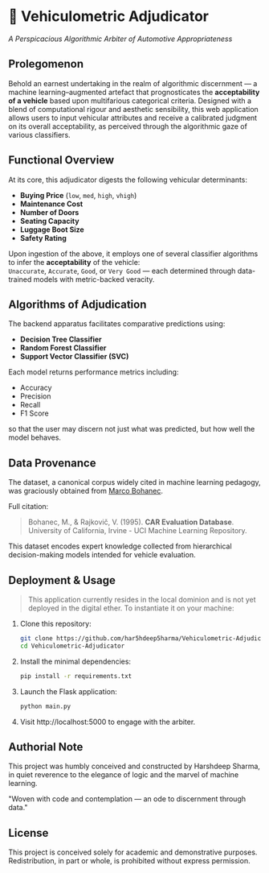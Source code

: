 # 🚗 Vehiculometric Adjudicator  
*A Perspicacious Algorithmic Arbiter of Automotive Appropriateness*

## Prolegomenon

Behold an earnest undertaking in the realm of algorithmic discernment — a machine learning–augmented artefact that prognosticates the **acceptability of a vehicle** based upon multifarious categorical criteria. Designed with a blend of computational rigour and aesthetic sensibility, this web application allows users to input vehicular attributes and receive a calibrated judgment on its overall acceptability, as perceived through the algorithmic gaze of various classifiers.

## Functional Overview

At its core, this adjudicator digests the following vehicular determinants:
- **Buying Price** (`low`, `med`, `high`, `vhigh`)
- **Maintenance Cost**
- **Number of Doors**
- **Seating Capacity**
- **Luggage Boot Size**
- **Safety Rating**

Upon ingestion of the above, it employs one of several classifier algorithms to infer the **acceptability** of the vehicle:  
`Unaccurate`, `Accurate`, `Good`, or `Very Good` — each determined through data-trained models with metric-backed veracity.

## Algorithms of Adjudication

The backend apparatus facilitates comparative predictions using:
- **Decision Tree Classifier**
- **Random Forest Classifier**
- **Support Vector Classifier (SVC)**

Each model returns performance metrics including:
- Accuracy  
- Precision  
- Recall  
- F1 Score  

so that the user may discern not just what was predicted, but how well the model behaves.

## Data Provenance

The dataset, a canonical corpus widely cited in machine learning pedagogy, was graciously obtained from [Marco Bohanec](https://file.biolab.si/biolab/app/hint/car_dataset.html). 

Full citation:

> Bohanec, M., & Rajkovič, V. (1995). **CAR Evaluation Database**.  
> University of California, Irvine - UCI Machine Learning Repository.

This dataset encodes expert knowledge collected from hierarchical decision-making models intended for vehicle evaluation.

## Deployment & Usage

> This application currently resides in the local dominion and is not yet deployed in the digital ether. To instantiate it on your machine:

1. Clone this repository:
   ```bash
   git clone https://github.com/har5hdeep5harma/Vehiculometric-Adjudicator.git
   cd Vehiculometric-Adjudicator
   ```

2. Install the minimal dependencies:
    ```bash
    pip install -r requirements.txt
    ```
    
3. Launch the Flask application:
    ```bash
    python main.py
    ```

4. Visit http://localhost:5000 to engage with the arbiter.

## Authorial Note
This project was humbly conceived and constructed by Harshdeep Sharma, in quiet reverence to the elegance of logic and the marvel of machine learning.

"Woven with code and contemplation — an ode to discernment through data."

## License
This project is conceived solely for academic and demonstrative purposes. Redistribution, in part or whole, is prohibited without express permission.
